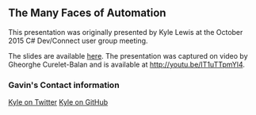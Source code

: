 ## The Many Faces of Automation

This presentation was originally presented by Kyle Lewis at the October 2015 C# Dev/Connect user group meeting.

The slides are available [here](slides.pdf). The presentation was captured on video by Gheorghe Curelet-Balan and is available at http://youtu.be/IT1uTTpmYl4.

### Gavin's Contact information
[Kyle on Twitter](https://twitter.com/spectacledbear)
[Kyle on GitHub](https://github.com/spectacledbear)

